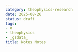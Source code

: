 ```yaml
---
category: theophysics-research
date: 2025-08-26
status: draft
tags:
- o
- theophysics
- _gsdata_
title: Notes Notes
---
```

   
